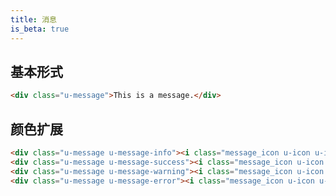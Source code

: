 ```yaml
---
title: 消息
is_beta: true
---
```


## 基本形式

<div class="m-example"></div>

```html
<div class="u-message">This is a message.</div>
```

## 颜色扩展

<div class="m-example"></div>

```html
<div class="u-message u-message-info"><i class="message_icon u-icon u-icon-info-circle"></i> Info</div>
<div class="u-message u-message-success"><i class="message_icon u-icon u-icon-success-circle"></i> Success</div>
<div class="u-message u-message-warning"><i class="message_icon u-icon u-icon-warning-circle"></i> Warning</div>
<div class="u-message u-message-error"><i class="message_icon u-icon u-icon-error-circle"></i> Error</div>
```
